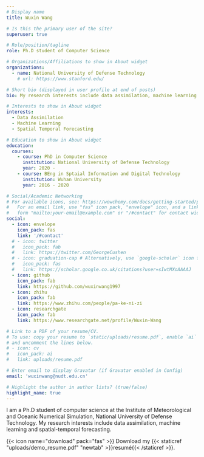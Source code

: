 ```yaml
---
# Display name
title: Wuxin Wang

# Is this the primary user of the site?
superuser: true

# Role/position/tagline
role: Ph.D student of Computer Science

# Organizations/Affiliations to show in About widget
organizations:
  - name: National University of Defense Technology
    # url: https://www.stanford.edu/

# Short bio (displayed in user profile at end of posts)
bio: My research interests include data assimilation, machine learning and spatial-temporal forecasting.

# Interests to show in About widget
interests:
  - Data Assimilation
  - Machine Learning
  - Spatial Temporal Forecasting

# Education to show in About widget
education:
  courses:
    - course: PhD in Computer Science
      institution: National University of Defense Technology
      year: 2020 -
    - course: BEng in Sptaial Information and Digital Technology
      institution: Wuhan University
      year: 2016 - 2020

# Social/Academic Networking
# For available icons, see: https://wowchemy.com/docs/getting-started/page-builder/#icons
#   For an email link, use "fas" icon pack, "envelope" icon, and a link in the
#   form "mailto:your-email@example.com" or "/#contact" for contact widget.
social:
  - icon: envelope
    icon_pack: fas
    link: '/#contact'
  # - icon: twitter
  #   icon_pack: fab
  #   link: https://twitter.com/GeorgeCushen
  # - icon: graduation-cap # Alternatively, use `google-scholar` icon from `ai` icon pack
  #   icon_pack: fas
  #   link: https://scholar.google.co.uk/citations?user=sIwtMXoAAAAJ
  - icon: github
    icon_pack: fab
    link: https://github.com/wuxinwang1997
  - icon: zhihu
    icon_pack: fab
    link: https://www.zhihu.com/people/pa-ke-ni-zi
  - icon: researchgate
    icon_pack: fab
    link: https://www.researchgate.net/profile/Wuxin-Wang

# Link to a PDF of your resume/CV.
# To use: copy your resume to `static/uploads/resume.pdf`, enable `ai` icons in `params.toml`,
# and uncomment the lines below.
# - icon: cv
#   icon_pack: ai
#   link: uploads/resume.pdf

# Enter email to display Gravatar (if Gravatar enabled in Config)
email: 'wuxinwang@nudt.edu.cn'

# Highlight the author in author lists? (true/false)
highlight_name: true
---
```


I am a Ph.D student of computer science at the Institute of Meteorological and Oceanic Numerical Simulation, National University of Defense Technology. My research interests include data assimilation, machine learning and spatial-temporal forecasting. 

{{< icon name="download" pack="fas" >}} Download my {{< staticref "uploads/demo_resume.pdf" "newtab" >}}resumé{{< /staticref >}}.
